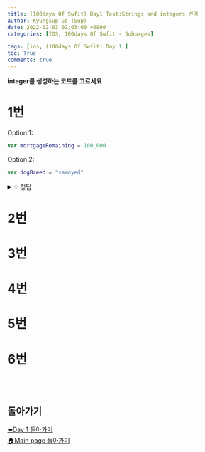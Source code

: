 ```yaml
---
title: (100days Of Swfit) Day1 Test:Strings and integers 번역
author: Kyungsup Go (Sup)
date: 2022-02-03 02:03:00 +0900
categories: [IOS, 100days Of Swfit - Subpages]

tags: [ios, (100days Of Swfit) Day 1 ]
toc: True
comments: true
---
```


**integer를 생성하는 코드를 고르세요**

# 1번

Option 1:
```swift
var mortgageRemaining = 100_000
```

Option 2:

```swift
var dogBreed = "samoyed"
```

<details>
<summary> 💡 정답 </summary>
<div markdown="1">
<br>
정답은 1번입니다.<br>
option1은 정답입니다. <span style ="color : #e6196b">**mortgageRemaining**</span> 이라고 불리는 integer 변수가 생성됩니다.
<br>
option2는 <span style ="color : #e6196b">**dogBreed**</span> 라고 불리는 변수가 생성되며 string 타입입니다.
</div>
</details>


# 2번



# 3번




# 4번


# 5번



# 6번




<br><br>
## 돌아가기

[⬅️Day 1 돌아가기](https://suppppppp.github.io/posts/100days_MainPage_day1_ko/)<br>
[🏠Main page 돌아가기](https://suppppppp.github.io/posts/100days_MainPage_ko/)